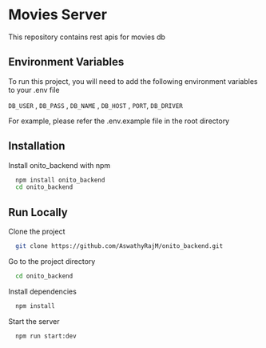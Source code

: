 # Movies Server

This repository contains rest apis for movies db

## Environment Variables

To run this project, you will need to add the following environment variables to your .env file

`DB_USER` ,
`DB_PASS` ,
`DB_NAME` ,
`DB_HOST` ,
`PORT`,
`DB_DRIVER`

For example, please refer the .env.example file in the root directory

## Installation

Install onito_backend with npm

```bash
  npm install onito_backend
  cd onito_backend
```

## Run Locally

Clone the project

```bash
  git clone https://github.com/AswathyRajM/onito_backend.git
```

Go to the project directory

```bash
  cd onito_backend
```

Install dependencies

```bash
  npm install
```

Start the server

```bash
  npm run start:dev
```
